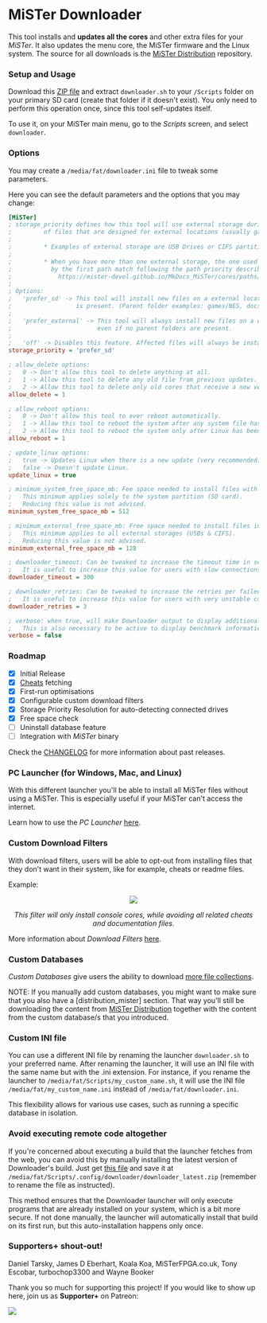 # MiSTer Downloader

This tool installs and **updates all the cores** and other extra files for your *MiSTer*. It also updates the menu core, the MiSTer firmware and the Linux system. The source for all downloads is the [MiSTer Distribution](https://github.com/MiSTer-devel/Distribution_MiSTer) repository.

### Setup and Usage

Download this [ZIP file](https://github.com/MiSTer-devel/Downloader_MiSTer/releases/download/latest/MiSTer_Downloader.zip) and extract `downloader.sh` to your `/Scripts` folder on your primary SD card (create that folder if it doesn't exist). You only need to perform this operation once, since this tool self-updates itself.

To use it, on your MiSTer main menu, go to the *Scripts* screen, and select `downloader`.

### Options

You may create a `/media/fat/downloader.ini` file to tweak some parameters.

Here you can see the default parameters and the options that you may change:

```ini
[MiSTer]
; storage_priority defines how this tool will use external storage during the installation
;         of files that are designed for external locations (usually games & docs files).
;         
;         * Examples of external storage are USB Drives or CIFS partitions detected by MiSTer.
;
;         * When you have more than one external storage, the one used will be determined
;           by the first path match following the path priority described here:
;             https://mister-devel.github.io/MkDocs_MiSTer/cores/paths/
;
; Options:
;   'prefer_sd' -> This tool will install new files on a external location if a parent folder
;                  is present. (Parent folder examples: games/NES, docs/AO486)
;
;   'prefer_external' -> This tool will always install new files on a external location
;                        even if no parent folders are present.
;
;   'off' -> Disables this feature. Affected files will always be installed in your SD.
storage_priority = 'prefer_sd'

; allow_delete options:
;   0 -> Don't allow this tool to delete anything at all.
;   1 -> Allow this tool to delete any old file from previous updates.
;   2 -> Allow this tool to delete only old cores that receive a new version.
allow_delete = 1

; allow_reboot options:
;   0 -> Don't allow this tool to ever reboot automatically.
;   1 -> Allow this tool to reboot the system after any system file has been updated.
;   2 -> Allow this tool to reboot the system only after Linux has been updated.
allow_reboot = 1

; update_linux options:
;   true -> Updates Linux when there is a new update (very recommended).
;   false -> Doesn't update Linux.
update_linux = true

; minimum_system_free_space_mb: Fee space needed to install files with Downloader
;   This minimum applies solely to the system partition (SD card).
;   Reducing this value is not advised.
minimum_system_free_space_mb = 512

; minimum_external_free_space_mb: Free space needed to install files in external storages
;   This minimum applies to all external storages (USBs & CIFS).
;   Reducing this value is not advised.
minimum_external_free_space_mb = 128

; downloader_timeout: Can be tweaked to increase the timeout time in seconds
;   It is useful to increase this value for users with slow connections.
downloader_timeout = 300

; downloader_retries: Can be tweaked to increase the retries per failed download
;   It is useful to increase this value for users with very unstable connections.
downloader_retries = 3

; verbose: when true, will make Downloader output to display additional debug information
;   This is also necessary to be active to display benchmark information.
verbose = false
```

### Roadmap

- [x] Initial Release
- [x] [Cheats](https://gamehacking.org/mister/) fetching
- [x] First-run optimisations
- [x] Configurable custom download filters
- [x] Storage Priority Resolution for auto-detecting connected drives
- [x] Free space check
- [ ] Uninstall database feature
- [ ] Integration with *MiSTer* binary

Check the [CHANGELOG](CHANGELOG.md) for more information about past releases.

### PC Launcher (for Windows, Mac, and Linux)

With this different launcher you'll be able to install all MiSTer files without using a MiSTer. This is especially useful if your MiSTer can't access the internet.

Learn how to use the *PC Launcher* [here](docs/pc-launcher.md). 

### Custom Download Filters

With download filters, users will be able to opt-out from installing files that they don't want in their system, like for example, cheats or readme files.

Example:

<p align="center">
  <img src="https://user-images.githubusercontent.com/852246/149844707-fcbe0ce2-d4b2-4f15-96a5-74ec01d8d3de.png" /> 
</p>
<p align="center"><i>This filter will only install console cores, while avoiding all related cheats and documentation files.</i></p>

More information about *Download Filters* [here](docs/download-filters.md).

### Custom Databases

*Custom Databases* give users the ability to download [more file collections](docs/custom-databases.md).

NOTE: If you manually add custom databases, you might want to make sure that you also have a [distribution_mister] section. That way you'll still be downloading the content from [MiSTer Distribution](https://github.com/MiSTer-devel/Distribution_MiSTer) together with the content from the custom database/s that you introduced.

### Custom INI file

You can use a different INI file by renaming the launcher `downloader.sh` to your preferred name. After renaming the launcher, it will use an INI file with the same name but with the .ini extension. For instance, if you rename the launcher to `/media/fat/Scripts/my_custom_name.sh`, it will use the INI file `/media/fat/my_custom_name.ini` instead of `/media/fat/downloader.ini`.

This flexibility allows for various use cases, such as running a specific database in isolation.

### Avoid executing remote code altogether

If you're concerned about executing a build that the launcher fetches from the web, you can avoid this by manually installing the latest version of Downloader's build. Just get [this file](https://github.com/MiSTer-devel/Downloader_MiSTer/releases/download/latest/dont_download.zip) and save it at `/media/fat/Scripts/.config/downloader/downloader_latest.zip` (remember to rename the file as instructed).

This method ensures that the Downloader launcher will only execute programs that are already installed on your system, which is a bit more secure. If not done manually, the launcher will automatically install that build on its first run, but this auto-installation happens only once.

### Supporters+ shout-out!

Daniel Tarsky, James D Eberhart, Koala Koa, MiSTerFPGA.co.uk, Tony Escobar, turbochop3300 and Wayne Booker

Thank you so much for supporting this project! If you would like to show up here, join us as **Supporter+** on Patreon:

<a href="https://www.patreon.com/bePatron?u=37499475"><img src="https://camo.githubusercontent.com/2b7105015397da52617ce6775a339b0b99d689d6f644c2ce911c5d472362bcbd/68747470733a2f2f63352e70617472656f6e2e636f6d2f65787465726e616c2f6c6f676f2f6265636f6d655f615f706174726f6e5f627574746f6e2e706e67"></img></a>
